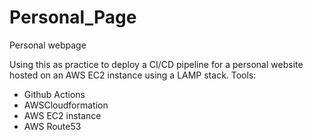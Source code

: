 # Personal_Page
Personal webpage 

Using this as practice to deploy a CI/CD pipeline for a personal website hosted on an AWS EC2 instance using a LAMP stack.
Tools: 
- Github Actions
- AWSCloudformation
- AWS EC2 instance
- AWS Route53

